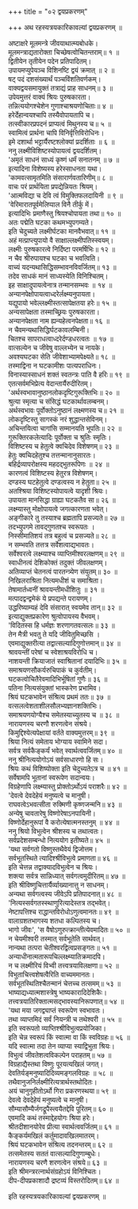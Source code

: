 +++
title = "०२ द्वयप्रकरणम्"

+++
अथ रहस्यत्रयकारिकावल्यां द्वयप्रकरणम् ॥  
  
अष्टाक्षरे मूलमन्त्रे जीवयाथात्म्यबोधके।  
मूलमन्त्राद्यतारोक्ता चिच्छेषत्वोचितन्तराम्॥ १ ॥  
द्वितीयेन तृतीयेन पदेन प्रतिपादितम्।  
उपायमप्युपेयञ्च विशिनष्टि द्वयं क्रमात् ॥ २ ॥  
षट् पदं दशसंख्यार्थं पञ्चविंशतिवर्णकम्।  
वाक्यद्वयसमायुक्तं तत्राद्यं प्राह साधनम्॥ ३ ॥  
उपेयमुत्तरं वाक्यं श्रियः पुरुषकारता।  
तन्नित्ययोगश्चेशेन गुणाश्चाश्रयणोचिताः॥ ४ ॥  
हरेर्देहान्वयश्चापि तस्यैवोपायतापि च।  
तत्स्वीकारप्रपदनं प्राप्यत्वं मिथुनस्य च॥ ५ ॥  
स्वामित्वं प्रार्थना चापि विनिर्वृत्तिविरोधिनः।  
इमे दशार्था भट्टार्यैरष्टश्लोक्यां प्रदर्शिताः ॥ ६ ॥  
ननु लक्ष्मीविशिष्टस्योपायत्वं द्वयदर्शितम्।  
'अमृतं साधनं साध्यं कृष्णं धर्मं सनातनम् ॥ ७ ॥  
इत्यादिना विशेष्यस्य हरेस्साधनता यथा।  
'कामवत्सामृतमिति संसारार्णवतारिणीम्॥ ८ ॥  
वाचः परं प्रार्थयिता प्रपद्येन्नियतः श्रियम्।  
'आत्मविद्या च देवि त्वं विमुक्तिफलदायिनी ॥ ९ ॥  
'वेरिमारातपूर्वमेलिप्पाल विनै तीर्कु में।  
इत्यादिभिः प्रमाणैस्तु श्रियश्चोपायता तथा॥ १० ॥  
अतः पद्मेति घटका कथमभ्युपगम्यते।  
इति चेदुच्यते लक्ष्मीर्घटका मानवैभवात्॥ ११ ॥  
अहं मत्प्राप्त्युपायो वै साक्षाल्लक्ष्मीपतिस्स्वयम्।  
लक्ष्मीः पुरुषकारत्वे निर्दिष्टा परमर्षिभिः॥ १२ ॥  
न चैव श्रीरुपायश्च घटका च भवत्विति।  
वाच्यं यदन्यथासिद्धिसम्भावनविवर्जितम्॥ १३ ॥  
तदेव साधकं मानं साध्यस्येति विनिश्चितम्।  
इह साक्षादुपायत्वेनात्र तन्मानसम्भवः ॥ १४ ॥  
अन्यानपेक्षोपायत्वाध्दरेर्लक्ष्म्यनुपायता।  
यद्युपायो भवेल्लक्ष्मीस्तत्सापेक्षतया हरेः॥ १५ ॥  
अन्यसापेक्षता तस्माच्छ्रियः पुरुषकारता।  
अन्यानपेक्षता नाम ह्यन्यहेत्वनपेक्षता॥ १६ ॥  
न चैवमन्यथासिद्धिर्घटकावलम्बिनी।  
चितश्च सापराधत्वाध्दरेर्दण्डधरत्वतः ॥ १७ ॥  
वात्सल्येन च जीवेषु वाल्लभ्येन च नायके।  
अवश्यघटका सेति जीवेशाभ्यामपेक्ष्यते॥ १८ ॥  
तस्माद्विना न घटकामीशः पात्यपराधिनः।  
विनास्यास्साधनं शक्तं स्वतन्त्रः पाति वै हरिः॥ १९ ॥  
एतत्सर्वमभिप्रेत्य वेदान्तार्यैरुदीरितम्।  
'अर्थस्वभावानुष्ठानलोकदृष्टिगुरूक्तिभिः॥ २० ॥  
श्रुत्या स्मृत्या च संसिद्धं घटकार्थावलम्बनम्।  
अर्थस्वभावः पूर्वोक्तोऽनुष्ठानं लक्ष्मणस्य च॥ २१ ॥  
लोकदृष्टिस्तु सागस्कं नरं शुद्धान्तसेविनम्।  
अचिन्तयित्वा चागांसि सम्मानयति भूपतिः॥ २२ ॥  
गुरूक्तिरकलेत्यादिः पूर्वोक्ता च श्रुतिः स्मृतिः।  
विशिष्टस्य च हेतुत्वे क्वचिदेव विशेषणम्॥ २३ ॥  
हेतुः क्वचिदहेतुश्च तत्तन्मानानुसारतः।  
बहिर्द्रव्यापरोक्षस्य महदद्भुतरूपिणः ॥ २४ ॥  
कारणत्वं विशिष्टस्य हेतुरत्र विशेषणम्।  
दण्डस्य घटहेतुत्वे दण्डत्वस्य न हेतुता॥ २५ ॥  
अतश्श्रिया विशिष्टस्योपायत्वे यादृशी श्रियः।  
उपायता मानसिद्धा ग्राह्या घटकतैव सा॥ २६ ॥  
लक्ष्म्यास्तु मोक्षोपायत्वे जगत्कारणता भवेत्।  
अङ्गीकारे तु तस्याश्च ब्रह्मतापि प्रसज्यते॥ २७ ॥  
तदभ्युपगमे तावद्गुणतश्च स्वरूपतः ।  
निस्सीमातिशयं तत्र बहुत्वं च प्रसज्यते॥ २८ ॥  
न सम्भवति तत्तत्र सर्वेशत्वाद्यभावतः।  
सर्वेश्वरत्वे लक्ष्म्याश्च व्याप्तिमीश्वरलक्षणम्॥ २९ ॥  
स्वाधीनत्वं देशिकोक्तं तदुक्तं जीवलक्षणम्।  
अतिव्याप्तं चेतनत्वं पारतन्त्र्येण संयुतम्॥ ३० ॥  
निखिलराश्रिता नित्यमधीशं च समाश्रिता।  
तेषामार्तध्वनीं श्रावयन्तीमधीशितुः ॥ ३१ ॥  
मत्पादद्वन्द्वमेकं ये प्रपद्यन्ते परायणम्।  
उद्धरिष्याम्यहं देवि संसारात् स्वयमेव तान्॥ ३२ ॥  
इत्याद्युक्तप्रकारेण श्रुत्वोपायस्य वैभवम्।  
'विदितस्स हि धर्मज्ञः शरणागतवत्सलः॥ ३३ ॥  
तेन मैत्री भवतु ते यदि जीवितुमिच्छसि ।  
एवमाद्युक्तरीत्या तद्वात्सल्यादिगुणोत्तमान्॥ ३४ ॥  
श्रावयन्तीं परेषां च स्वेशाश्रयविरोधि च।  
नाशयन्ती क्रियाजातं स्वाश्रितानां दयादिभिः॥ ३५ ॥  
समाश्रयणसौकर्यरुचिपाकं च कुर्वतीम्।  
घटकत्वोचितैरेवमादिभिर्भूषितां गुणैः॥ ३६ ॥  
पतिना नित्यसंयुक्तां भास्करेण प्रभामिव।  
श्रियं घटकभावेन संश्रित्य प्रथमं ततः॥ ३७ ॥  
वत्सलत्वेशताशीलसौलभ्यज्ञानशक्तिभिः।  
समाश्रयणयोग्यैश्च समेतस्याच्युतस्य च ॥ ३८ ॥  
नारायणस्य चरणौ शरणत्वेन संश्रये।  
किमुद्दिश्येत्यपेक्षायां वर्तते वाक्यमुत्तरम्॥ ३९ ॥  
श्रिया नित्यं समेताय भोग्याय स्वामिने सदा।  
सर्वत्र सर्वकैङ्कर्यं भवेत् स्वार्थत्ववर्जितम्॥ ४० ॥  
ननु श्रीनित्ययोगोऽयं सर्वसाधारणो हि सः।  
श्रियः कथं विशिष्योक्ता इति चेदुच्यतेऽत्र च ॥ ४१ ॥  
सर्वेषामपि भूतानां स्वरूपेण सदान्वयः।  
विग्रहेणापि लक्ष्म्यास्तु प्रोक्तोऽर्थोऽयं पराशरैः॥ ४२ ॥  
'देवत्वे देवदेहेयं मनुष्यत्वे च मानुषी।  
राघवत्वेऽभवत्सीता रुक्मिणी कृष्णजन्मनि॥ ४३ ॥  
अन्येषु चावतारेषु विष्णोरेषाऽनपायिनी।  
विष्णोर्देहानुरूपां वै करोत्येषात्मनस्तनुम् ॥ ४४ ॥  
ननु श्रियो विभुत्वेन श्रीशस्य च तथात्वतः।  
सर्वप्रदेशसम्बन्धो नित्ययोग इतीष्यते॥ ४५ ॥  
'यथा सर्वगतो विष्णुस्तथैवेयं द्विजोत्तम।  
सर्वभूतस्थिते त्यादिश्श्रीविभुत्वे प्रमाणता॥ ४६ ॥  
इति चेत्तन्न तद्वाक्यादविभुत्वेन च श्रियः।  
शक्त्या सर्वत्र सान्निध्यात् सर्वगत्वमुदीरितम्॥ ४७ ॥  
इति श्रीविष्णुचित्तार्यैर्व्याख्यानात्तु न साधनम्।  
अन्यथा सर्वगत्वस्य जीवेऽपि प्रतिपादनात्॥ ४८ ॥  
'नित्यस्सर्वगतस्स्थाणुरित्यादेस्तत्र तद्भवेत्।  
नेष्टापत्तिश्च राद्धान्तविरोधोऽणुत्वमानतः॥ ४९ ॥  
वालाग्रशतभागस्य शतधा कल्पितस्य च।  
भागो जीवः', 'स वैषोऽणुरुत्क्रान्तीत्येवमादितः॥ ५० ॥  
न चेयमीश्वरी तस्मात् सर्वभूतेति सार्थवत्।  
नान्यथा तत्परा चेतीश्वरद्वित्वप्रसङ्गतः॥ ५१ ॥  
अन्याधीनात्मतारूपचिल्लक्ष्म्यातिक्रमादपि।  
न च लक्ष्मीरियं विभ्वी तत्त्वत्रयाविलक्षणा॥ ५२ ॥  
विभुताचित्त्वशेषत्वैरिति वाच्यममानतः।  
सर्वभूतस्थितिश्चैतन्मानं चेत्तच्च तत्समम्॥ ५३ ॥  
भाष्याद्यध्यात्मशास्त्रेषु भाष्यकारादिदेशिकैः।  
तत्त्वत्रयातिरिक्तात्मसद्भावस्यानिरूपणात्॥ ५४ ॥  
'यथा मया जगद्व्याप्तं स्वरूपेण स्वभावतः।  
तथा व्याप्तमिदं सर्वं नियन्त्री च तथेश्वरी ॥ ५५ ॥  
इति स्वरूपतो व्याप्तिश्श्रीविभुत्वप्रयोजिका।  
इति चेन्न स्वरूपं किं स्वात्मा वा किं स्वविग्रहः॥ ५६ ॥  
यदि स्वात्मा तदा तेन व्याप्या स्याद्विभुता श्रियः।  
विभुत्वं जीवतेशत्वविकल्पेन पराहतम्॥ ५७ ॥  
विग्रहाद्यैस्तथा विष्णुः पूरयत्यखिलं जगत्।  
देवतिर्यङ्मनुष्यादिदिव्यमङ्गलविग्रहः ॥ ५८ ॥  
तथैवानुजनिर्लक्ष्मीरित्यत्रार्थस्तथोदितः।  
अयं चानुगृहीतोऽर्थो गिरा प्रकरणस्थया॥ ५९ ॥  
देवत्वे देवदेहेयं मनुष्यत्वे च मानुषी।  
सौम्यासौम्यैर्जगद्रूपैस्त्वयैतद्देवि पूरितम्॥ ६० ॥  
एवमादि कथं तस्माद्देहयोगः श्रिया हरेः।  
श्रीतदीशानयोरेव प्रीत्या स्वार्थत्ववर्जितम्॥ ६१ ॥  
कैङ्कर्यमखिलं कर्तुमादावखिलमातरम्।  
श्रियं घटकभावेन संश्रित्य तदनन्तरम्॥ ६२ ॥  
तत्समेतस्य सततं वात्सल्यादिगुणाम्बुधेः।  
नारायणस्य चरणै शरणत्वेन संश्रये॥ ६३ ॥  
इति श्रीमन्त्ररत्नार्थसंग्रहोऽयं विनिश्चितः।  
दीप-दीपप्रकाशादौ द्रष्टव्यं विस्तरोदितम्॥ ६४ ॥

इति रहस्यत्रयकारिकावल्यां द्वयप्रकरणम् ॥

